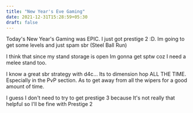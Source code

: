 ```yaml
---
title: "New Year's Eve Gaming"
date: 2021-12-31T15:28:59+05:30
draft: false
---
```


Today's New Year's Gaming was EPIC. I just got prestige 2 :D. Im going to get some levels and just spam sbr (Steel Ball Run)

I think that since my stand storage is open Im gonna get sptw coz I need a melee stand too.

I know a great sbr strategy with d4c... Its to dimension hop ALL THE TIME. Especially in the PvP section. As to get away from all the wipers for a good amount of time.

I guess I don't need to try to get prestige 3 because It's not really that helpful so I'll be fine with Prestige 2
